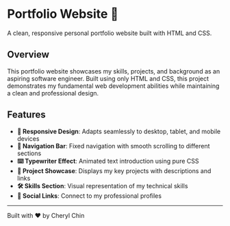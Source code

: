 # Portfolio Website 🌟

A clean, responsive personal portfolio website built with HTML and CSS.

## Overview

This portfolio website showcases my skills, projects, and background as an aspiring software engineer. Built using only HTML and CSS, this project demonstrates my fundamental web development abilities while maintaining a clean and professional design.

## Features

- **📱 Responsive Design**: Adapts seamlessly to desktop, tablet, and mobile devices
- **🧭 Navigation Bar**: Fixed navigation with smooth scrolling to different sections
- **⌨️ Typewriter Effect**: Animated text introduction using pure CSS
- **🚀 Project Showcase**: Displays my key projects with descriptions and links
- **🛠️ Skills Section**: Visual representation of my technical skills
- **💌 Social Links**: Connect to my professional profiles

---

Built with ❤️ by Cheryl Chin
